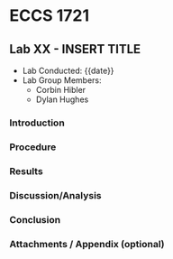 # ECCS 1721
## Lab XX - INSERT TITLE
- Lab Conducted: {{date}}
- Lab Group Members:
	- Corbin Hibler
	- Dylan Hughes
### Introduction


### Procedure


### Results


### Discussion/Analysis


### Conclusion


### Attachments / Appendix (optional)